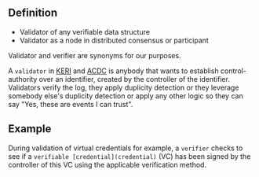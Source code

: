 ## Definition

- Validator of any verifiable data structure
- Validator as a node in distributed consensus or participant

Validator and verifier are synonyms for our purposes.

A `validator` in [KERI](key-event-receipt-infrastructure-(KERI)) and [ACDC](authentic-chained-data-container-(ACDC)) is anybody that wants to establish control-authority over an identifier, created by the controller of the identifier. Validators verify the log, they apply duplicity detection or they leverage somebody else's duplicity detection or apply any other logic so they can say "Yes, these are events I can trust".

## Example

During validation of virtual credentials for example, a `verifier` checks to see if a `verifiable [credential](credential)` (VC) has been signed by the controller of this VC using the applicable verification method.